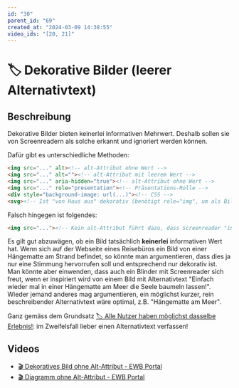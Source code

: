 ```yaml
---
id: "30"
parent_id: "69"
created_at: "2024-03-09 14:38:55"
video_ids: "[20, 21]"
---
```


# 🏷️ Dekorative Bilder (leerer Alternativtext)

## Beschreibung

Dekorative Bilder bieten keinerlei informativen Mehrwert. Deshalb sollen sie von Screenreadern als solche erkannt und ignoriert werden können.

Dafür gibt es unterschiedliche Methoden:

```html
<img src="..." alt><!-- alt-Attribut ohne Wert -->
<img src="..." alt=""><!-- alt-Attribut mit leerem Wert -->
<img src="..." aria-hidden="true"><!-- alt-Attribut ohne Wert -->
<img src="..." role="presentation"><!-- Präsentations-Rolle -->
<div style="background-image: url(...)"><!-- CSS -->
<svg><!-- Ist "von Haus aus" dekorativ (benötigt role="img", um als Bild mit informativem Wert zu gelten) -->
```

Falsch hingegen ist folgendes:

```html
<img src="..."><!-- Kein alt-Attribut führt dazu, dass Screenreader "in der Not" den Dateinamen o.ä. vorliest -->
```

Es gilt gut abzuwägen, ob ein Bild tatsächlich **keinerlei** informativen Wert hat. Wenn sich auf der Webseite eines Reisebüros ein Bild von einer Hängematte am Strand befindet, so könnte man argumentieren, dass dies ja nur eine Stimmung hervorrufen soll und entsprechend nur dekorativ ist. Man könnte aber einwenden, dass auch ein Blinder mit Screenreader sich freut, wenn er inspiriert wird von einem Bild mit Alternativtext "Einfach wieder mal in einer Hängematte am Meer die Seele baumeln lassen!". Wieder jemand anderes mag argumentieren, ein möglichst kurzer, rein beschreibender Alternativtext wäre optimal, z.B. "Hängematte am Meer".

Ganz gemäss dem Grundsatz [🏷️ Alle Nutzer haben möglichst dasselbe Erlebnis!](/de/tags/alle-nutzer-haben-moeglichst-dasselbe-erlebnis): im Zweifelsfall lieber einen Alternativtext verfassen!

## Videos

- [🎬 Dekoratives Bild ohne Alt-Attribut - EWB Portal](/de/videos/dekoratives-bild-ohne-alt-attribut-ewb-portal)
- [🎬 Diagramm ohne Alt-Attribut - EWB Portal](/de/videos/diagramm-ohne-alt-attribut-ewb-portal)
